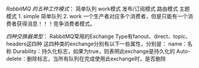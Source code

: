 
_RabbitMQ 的五种工作模式_：
    简单队列 work模式 发布/订阅模式 路由模式 主题模式
    1. simple 简单队列
    2. work 一个生产者对应多个消费者，但是只能有一个消费者获得消息！！！竞争消费者模式。

_四种交换器类型_：
    RabbitMQ常用的Exchange Type有fanout、direct、topic、headers这四种
    这四种类的exchange分别有以下一些属性，分别是：
        name：名称
        Durability：持久化标志，如果为true，则表明此exchange是持久化的
        Auto-delete：删除标志，当所有队列在完成使用此exchange时，是否删除





